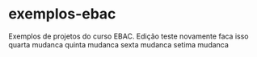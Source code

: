 # exemplos-ebac
Exemplos de projetos do curso EBAC.
Edição
teste novamente
faca isso
quarta mudanca
quinta mudanca
sexta mudanca
setima mudanca
